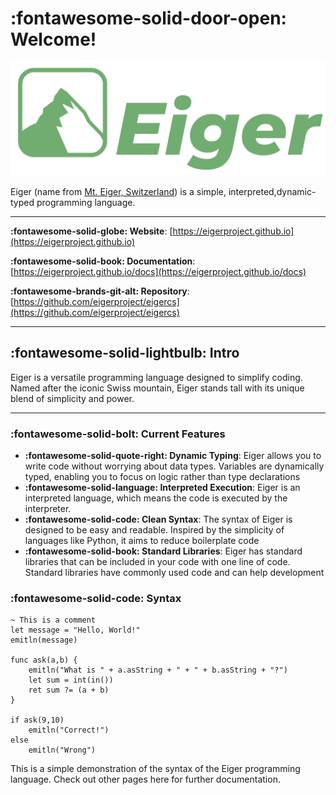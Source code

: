 # __:fontawesome-solid-door-open: Welcome!__

<img alt="Eigerlang logo" src="https://raw.githubusercontent.com/eigerproject/eigercs/refs/heads/master/artwork/eiger-green-512.png" id = "main-logo-ei">

Eiger (name from [Mt. Eiger, Switzerland](https://en.wikipedia.org/wiki/Eiger)) is a simple, interpreted,dynamic-typed programming language.

---

__:fontawesome-solid-globe: Website__: [https://eigerproject.github.io](https://eigerproject.github.io)

__:fontawesome-solid-book: Documentation__: [https://eigerproject.github.io/docs](https://eigerproject.github.io/docs)

__:fontawesome-brands-git-alt: Repository__: [https://github.com/eigerproject/eigercs](https://github.com/eigerproject/eigercs)

---

## __:fontawesome-solid-lightbulb: Intro__
Eiger is a versatile programming language designed to simplify coding. Named after the iconic Swiss mountain, Eiger stands tall with its unique blend of simplicity and power.

--- 

### __:fontawesome-solid-bolt: Current Features__

- __:fontawesome-solid-quote-right: Dynamic Typing__: Eiger allows you to write code without worrying about data types. Variables are dynamically typed, enabling you to focus on logic rather than type declarations
- __:fontawesome-solid-language: Interpreted Execution__: Eiger is an interpreted language, which means the code is executed by the interpreter.
- __:fontawesome-solid-code: Clean Syntax__: The syntax of Eiger is designed to be easy and readable. Inspired by the simplicity of languages like Python, it aims to reduce boilerplate code
- __:fontawesome-solid-book: Standard Libraries__: Eiger has standard libraries that can be included in your code with one line of code. Standard libraries have commonly used code and can help development

### __:fontawesome-solid-code: Syntax__
```eiger
~ This is a comment
let message = "Hello, World!"
emitln(message)

func ask(a,b) {
    emitln("What is " + a.asString + " + " + b.asString + "?")
    let sum = int(in())
    ret sum ?= (a + b)
}

if ask(9,10)
    emitln("Correct!")
else
    emitln("Wrong")
```
This is a simple demonstration of the syntax of the Eiger programming language. Check out other pages here for further documentation.